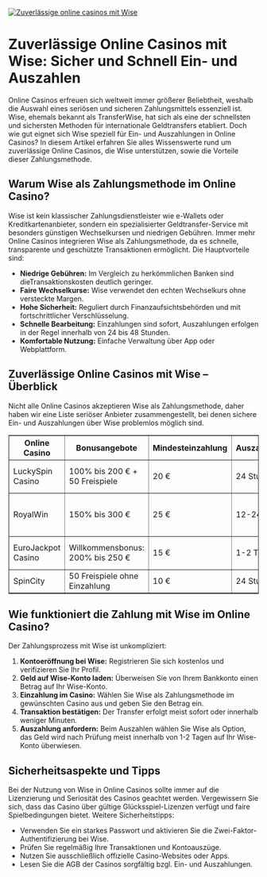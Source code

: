 [![Zuverlässige online casinos mit Wise](https://123-caf.pages.dev/gitsignup.png)](https://vrmoo.ru/Bt82HjjY)

<h1>Zuverlässige Online Casinos mit Wise: Sicher und Schnell Ein- und Auszahlen</h1> <p>Online Casinos erfreuen sich weltweit immer größerer Beliebtheit, weshalb die Auswahl eines seriösen und sicheren Zahlungsmittels essenziell ist. Wise, ehemals bekannt als TransferWise, hat sich als eine der schnellsten und sichersten Methoden für internationale Geldtransfers etabliert. Doch wie gut eignet sich Wise speziell für Ein- und Auszahlungen in Online Casinos? In diesem Artikel erfahren Sie alles Wissenswerte rund um zuverlässige Online Casinos, die Wise unterstützen, sowie die Vorteile dieser Zahlungsmethode.</p>  <h2>Warum Wise als Zahlungsmethode im Online Casino?</h2> <p>Wise ist kein klassischer Zahlungsdienstleister wie e-Wallets oder Kreditkartenanbieter, sondern ein spezialisierter Geldtransfer-Service mit besonders günstigen Wechselkursen und niedrigen Gebühren. Immer mehr Online Casinos integrieren Wise als Zahlungsmethode, da es schnelle, transparente und geschützte Transaktionen ermöglicht. Die Hauptvorteile sind:</p> <ul>   <li><strong>Niedrige Gebühren:</strong> Im Vergleich zu herkömmlichen Banken sind dieTransaktionskosten deutlich geringer.</li>   <li><strong>Faire Wechselkurse:</strong> Wise verwendet den echten Wechselkurs ohne versteckte Margen.</li>   <li><strong>Hohe Sicherheit:</strong> Reguliert durch Finanzaufsichtsbehörden und mit fortschrittlicher Verschlüsselung.</li>   <li><strong>Schnelle Bearbeitung:</strong> Einzahlungen sind sofort, Auszahlungen erfolgen in der Regel innerhalb von 24 bis 48 Stunden.</li>   <li><strong>Komfortable Nutzung:</strong> Einfache Verwaltung über App oder Webplattform.</li> </ul>  <h2>Zuverlässige Online Casinos mit Wise – Überblick</h2> <p>Nicht alle Online Casinos akzeptieren Wise als Zahlungsmethode, daher haben wir eine Liste seriöser Anbieter zusammengestellt, bei denen sichere Ein- und Auszahlungen über Wise problemlos möglich sind.</p>  <table border="1" cellpadding="8" cellspacing="0">   <thead>     <tr>       <th>Online Casino</th>       <th>Bonusangebote</th>       <th>Mindesteinzahlung</th>       <th>Auszahlungsdauer</th>       <th>Besonderheiten</th>     </tr>   </thead>   <tbody>     <tr>       <td>LuckySpin Casino</td>       <td>100% bis 200 € + 50 Freispiele</td>       <td>20 €</td>       <td>24 Stunden</td>       <td>Große Auswahl an Spielautomaten, VIP-Programm</td>     </tr>     <tr>       <td>RoyalWin</td>       <td>150% bis 300 €</td>       <td>25 €</td>       <td>12-24 Stunden</td>       <td>Live-Casino, vielseitige Zahlungsmittel inkl. Wise</td>     </tr>     <tr>       <td>EuroJackpot Casino</td>       <td>Willkommensbonus: 200% bis 250 €</td>       <td>15 €</td>       <td>1-2 Tage</td>       <td>Jackpot-Spiele, transparente Zahlungsabwicklung</td>     </tr>     <tr>       <td>SpinCity</td>       <td>50 Freispiele ohne Einzahlung</td>       <td>10 €</td>       <td>24 Stunden</td>       <td>Moderne Slots, gute Kundenbetreuung</td>     </tr>   </tbody> </table>  <h2>Wie funktioniert die Zahlung mit Wise im Online Casino?</h2> <p>Der Zahlungsprozess mit Wise ist unkompliziert:</p> <ol>   <li><strong>Kontoeröffnung bei Wise:</strong> Registrieren Sie sich kostenlos und verifizieren Sie Ihr Profil.</li>   <li><strong>Geld auf Wise-Konto laden:</strong> Überweisen Sie von Ihrem Bankkonto einen Betrag auf Ihr Wise-Konto.</li>   <li><strong>Einzahlung im Casino:</strong> Wählen Sie Wise als Zahlungsmethode im gewünschten Casino aus und geben Sie den Betrag ein.</li>   <li><strong>Transaktion bestätigen:</strong> Der Transfer erfolgt meist sofort oder innerhalb weniger Minuten.</li>   <li><strong>Auszahlung anfordern:</strong> Beim Auszahlen wählen Sie Wise als Option, das Geld wird nach Prüfung meist innerhalb von 1-2 Tagen auf Ihr Wise-Konto überwiesen.</li> </ol>  <h2>Sicherheitsaspekte und Tipps</h2> <p>Bei der Nutzung von Wise in Online Casinos sollte immer auf die Lizenzierung und Seriosität des Casinos geachtet werden. Vergewissern Sie sich, dass das Casino über gültige Glücksspiel-Lizenzen verfügt und faire Spielbedingungen bietet. Weitere Sicherheitstipps:</p> <ul>   <li>Verwenden Sie ein starkes Passwort und aktivieren Sie die Zwei-Faktor-Authentifizierung bei Wise.</li>   <li>Prüfen Sie regelmäßig Ihre Transaktionen und Kontoauszüge.</li>   <li>Nutzen Sie ausschließlich offizielle Casino-Websites oder Apps.</li>   <li>Lesen Sie die AGB der Casinos sorgfältig bzgl. Ein- und Auszahlungen.</li> </ul>